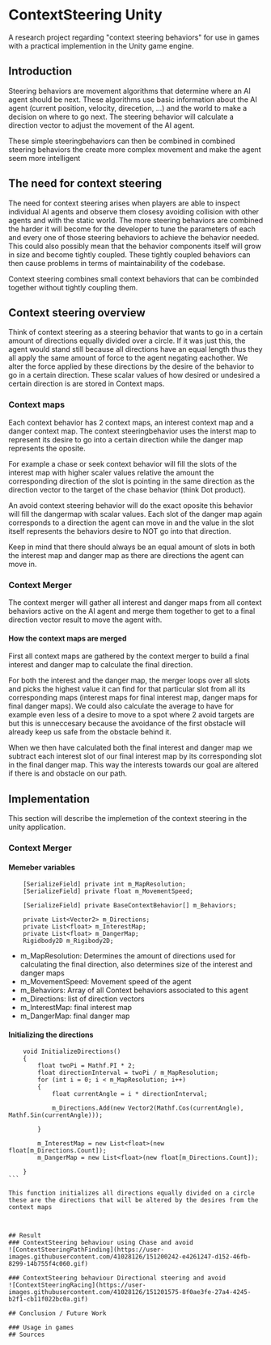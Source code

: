 # ContextSteering Unity
A research project regarding "context steering behaviors" for use in games with a practical implemention in the Unity game engine.

## Introduction
Steering behaviors are movement algorithms that determine where an AI agent should be next.
These algorithms use basic information about the AI agent (current position, velocity, direcetion, ...) and the world to make a decision on where to go next.
The steering behavior will calculate a direction vector to adjust the movement of the AI agent.

These simple steeringbehaviors can then be combined in combined steering behaviors the create more complex movement and make the agent seem more intelligent

## The need for context steering
The need for context steering arises when players are able to inspect individual AI agents and observe them closesy avoiding collision with other agents and with the static world. The more steering behaviors are combined the harder it will become for the developer to tune the parameters of each and every one of those steering behaviors to achieve the behavior needed. This could also possibly mean that the behavior components itself will grow in size and become tightly coupled. These tightly coupled behaviors can then cause problems in terms of maintainability of the codebase.

Context steering combines small context behaviors that can be combinded together without tightly coupling them.
## Context steering overview
Think of context steering as a steering behavior that wants to go in a certain amount of directions equally divided over a circle.
If it was just this, the agent would stand still because all directions have an equal length thus they all apply the same amount of force to the agent negating eachother. We alter the force applied by these directions by the desire of the behavior to go in a certain direction. 
These scalar values of how desired or undesired a certain direction is are stored in Context maps.

### Context maps
Each context behavior has 2 context maps, an interest context map and a danger context map. The context steeringbehavior uses the interst map to represent its desire to go into a certain direction while the danger map represents the oposite.

For example a chase or seek context behavior will fill the slots of the interest map with higher scaler values relative the amount the corresponding direction of the slot is pointing in the same direction as the direction vector to the target of the chase behavior (think Dot product).

An avoid context steering behavior will do the exact oposite this behavior will fill the dangermap with scalar values.
Each slot of the danger map again corresponds to a direction the agent can move in and the value in the slot itself represents the behaviors desire to NOT go into that direction.

Keep in mind that there should always be an equal amount of slots in both the interest map and danger map as there are directions the agent can move in.

### Context Merger
The context merger will gather all interest and danger maps from all context behaviors active on the AI agent and merge them together to get to a final direction vector result to move the agent with.

#### How the context maps are merged

First all context maps are gathered by the context merger to build a final interest and danger map to calculate the final direction.

For both the interest and the danger map, the merger loops over all slots and picks the highest value it can find for that particular slot from all its corresponding maps (interest maps for final interest map, danger maps for final danger maps). We could also calculate the average to have for example even less of a desire to move to a spot where 2 avoid targets are but this is unneccesary because the avoidance of the first obstacle will already keep us safe from the obstacle behind it.

When we then have calculated both the final interest and danger map we subtract each interest slot of our final interest map by its corresponding slot in the final danger map. This way the interests towards our goal are altered if there is and obstacle on our path.

## Implementation
This section will describe the implemetion of the context steering in the unity application.
### Context Merger
#### Memeber variables
````
    [SerializeField] private int m_MapResolution;
    [SerializeField] private float m_MovementSpeed;

    [SerializeField] private BaseContextBehavior[] m_Behaviors;

    private List<Vector2> m_Directions;
    private List<float> m_InterestMap;
    private List<float> m_DangerMap;
    Rigidbody2D m_Rigibody2D;
````
- m_MapResolution: Determines the amount of directions used for calculating the final direction, also determines size of the interest and danger maps
- m_MovementSpeed: Movement speed of the agent
- m_Behaviors: Array of all Context behaviors associated to this agent
- m_Directions: list of direction vectors
- m_InterestMap: final interest map
- m_DangerMap: final danger map

#### Initializing the directions
````
    void InitializeDirections()
    {
        float twoPi = Mathf.PI * 2;
        float directionInterval = twoPi / m_MapResolution;
        for (int i = 0; i < m_MapResolution; i++)
        {
            float currentAngle = i * directionInterval;

            m_Directions.Add(new Vector2(Mathf.Cos(currentAngle), Mathf.Sin(currentAngle)));

        }

        m_InterestMap = new List<float>(new float[m_Directions.Count]);
        m_DangerMap = new List<float>(new float[m_Directions.Count]);

    }
```

This function initializes all directions equally divided on a circle these are the directions that will be altered by the desires from the context maps



## Result
### ContextSteering behaviour using Chase and avoid
![ContextSteeringPathFinding](https://user-images.githubusercontent.com/41028126/151200242-e4261247-d152-46fb-8299-14b755f4c060.gif)

### ContextSteering behaviour Directional steering and avoid
![ContextSteeringRacing](https://user-images.githubusercontent.com/41028126/151201575-8f0ae3fe-27a4-4245-b2f1-cb11f022bc0a.gif)

## Conclusion / Future Work

### Usage in games
## Sources
